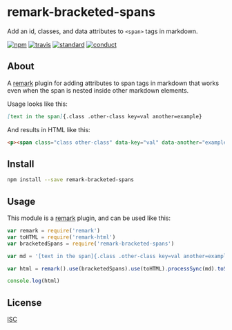 # remark-bracketed-spans

Add an id, classes, and data attributes to `<span>` tags in markdown.

[![npm][npm-image]][npm-url]
[![travis][travis-image]][travis-url]
[![standard][standard-image]][standard-url]
[![conduct][conduct]][conduct-url]

[npm-image]: https://img.shields.io/npm/v/remark-bracketed-spans.svg?style=flat-square
[npm-url]: https://www.npmjs.com/package/remark-bracketed-spans
[travis-image]: https://img.shields.io/travis/sethvincent/remark-bracketed-spans.svg?style=flat-square
[travis-url]: https://travis-ci.org/sethvincent/remark-bracketed-spans
[standard-image]: https://img.shields.io/badge/code%20style-standard-brightgreen.svg?style=flat-square
[standard-url]: http://npm.im/standard
[conduct]: https://img.shields.io/badge/code%20of%20conduct-contributor%20covenant-green.svg?style=flat-square
[conduct-url]: CONDUCT.md

## About

A [remark](http://npmjs.com/remark) plugin for adding attributes to span tags in markdown that works even when the span is nested inside other markdown elements.

Usage looks like this:

```md
[text in the span]{.class .other-class key=val another=example}
```

And results in HTML like this:

```html
<p><span class="class other-class" data-key="val" data-another="example">text in the span</span></p>
```

## Install

```sh
npm install --save remark-bracketed-spans
```

## Usage

This module is a [remark](http://npmjs.com/remark) plugin, and can be used like this:

```js
var remark = require('remark')
var toHTML = require('remark-html')
var bracketedSpans = require('remark-bracketed-spans')

var md = '[text in the span]{.class .other-class key=val another=example}'

var html = remark().use(bracketedSpans).use(toHTML).processSync(md).toString()

console.log(html)
```

## License

[ISC](LICENSE.md)
